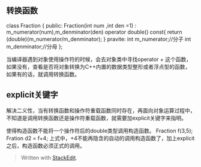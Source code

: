 ## 转换函数
class Fraction
{
	public:
			Fraction(int num ,int den =1)
			: m_numerator(num),m_denminator(den)
			operator double() const{
				return (double)(m_numerator/m_denminator);
			}
		pravite:
			int m_numerator;//分子
			int m_denminator;//分母
};

当编译器遇到对象使用操作符的时候，会去对象类中寻找operator + 这个函数，如果没有，查看是否将对象转换为C++内置的数据类型整形或者浮点型的函数，如果有的话，就调用转换函数。
## explicit关键字
解决二义性，当有转换函数和操作符重载函数同时存在，再面向对象运算过程中，不知道是调用转换函数还是操作符重载函数，就需要加explicit关键字来指明。

使得构造函数不能将一个操作符后的double类型调用构造函数。
Fraction f(3,5);
Fration d2 = f+4;
上式中，+4不能再隐含的自动的调用构造函数了，加上explicit之后，构造函数必须正式的调用。


> Written with [StackEdit](https://stackedit.io/).
<!--stackedit_data:
eyJoaXN0b3J5IjpbNjAzNzI3NjU0LDQ3MDg3MTYwNSw2NjYxNT
E5NjRdfQ==
-->
